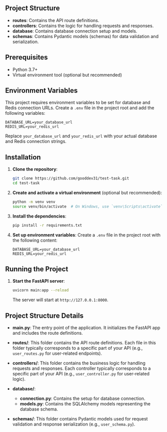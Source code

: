 ## Project Structure

- **routes**: Contains the API route definitions.
- **controllers**: Contains the logic for handling requests and responses.
- **database**: Contains database connection setup and models.
- **schemas**: Contains Pydantic models (schemas) for data validation and serialization.

## Prerequisites

- Python 3.7+
- Virtual environment tool (optional but recommended)

## Environment Variables

This project requires environment variables to be set for database and Redis connection URLs. Create a `.env` file in the project root and add the following variables:

```env
DATABASE_URL=your_database_url
REDIS_URL=your_redis_url
```

Replace `your_database_url` and `your_redis_url` with your actual database and Redis connection strings.

## Installation

1. **Clone the repository**:
    ```sh
    git clone https://github.com/gooddev31/test-task.git
    cd test-task
    ```

2. **Create and activate a virtual environment** (optional but recommended):
    ```sh
    python -m venv venv
    source venv/bin/activate  # On Windows, use `venv\Scripts\activate`
    ```

3. **Install the dependencies**:
    ```sh
    pip install -r requirements.txt
    ```

4. **Set up environment variables**:
    Create a `.env` file in the project root with the following content:
    ```env
    DATABASE_URL=your_database_url
    REDIS_URL=your_redis_url
    ```

## Running the Project

1. **Start the FastAPI server**:
    ```sh
    uvicorn main:app --reload
    ```

    The server will start at `http://127.0.0.1:8000`.

## Project Structure Details

- **main.py**: The entry point of the application. It initializes the FastAPI app and includes the route definitions.

- **routes/**: This folder contains the API route definitions. Each file in this folder typically corresponds to a specific part of your API (e.g., `user_routes.py` for user-related endpoints).

- **controllers/**: This folder contains the business logic for handling requests and responses. Each controller typically corresponds to a specific part of your API (e.g., `user_controller.py` for user-related logic).

- **database/**:
  - **connection.py**: Contains the setup for database connection.
  - **models.py**: Contains the SQLAlchemy models representing the database schema.
  
- **schemas/**: This folder contains Pydantic models used for request validation and response serialization (e.g., `user_schema.py`).

